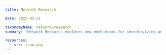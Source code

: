 ```yaml
---
title: Network Research

date: 2022-03-21

taxonomyName: network-research
summary: "Network Research explores new mechanisms for incentivizing and supporting public goods creation in the areas of science and technology."

resources:
  - src: icon.png
---
```






